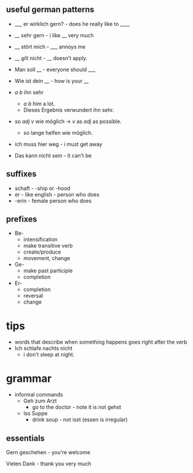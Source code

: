 ## useful german patterns

- ___ er wirklich gern? - does he really like to ____

-  __ sehr gern - i like __ very much

-  __ stört mich - ___ annoys me

-  __ gilt nicht - __ doesn't apply.

-  Man soll __ - everyone should ___

- Wie ist dein __ - how is your __

- _a_ _b_ ihn sehr
  - _a_ _b_ him a lot.
  - Dieses Ergebnis verwundert ihn sehr.

- so _adj_ _v_ wie möglich -> _v_  as _adj_ as possible.
  - so lange helfen wie möglich.

- ich muss hier weg - i must get away

- Das kann nicht sein - it can't be

## suffixes

- schaft - -ship or -hood
- er - like english - person who does
- -erin - female person who does

## prefixes

- Be-
  - intensification
  - make transitive verb
  - create/produce
  - movement, change
- Ge-
  - make past participle
  - completion
- Er-
  - completion
  - reversal
  - change

# tips

- words that describe when something happens goes right after the verb
- Ich schlafe nachts nicht
  - i don't sleep at night.

# grammar
- informal commands
  - Geh zum Arzt
    - go to the doctor - note it is not gehst
  - Iss Suppe
    - drink soup - not isst (essen is irregular)


## essentials

Gern geschehen - you're welcome

Vielen Dank - thank you very much

